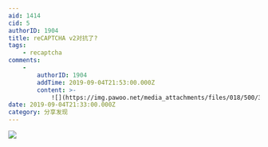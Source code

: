 ```yaml
---
aid: 1414
cid: 5
authorID: 1904
title: reCAPTCHA v2对抗了?
tags:
    - recaptcha
comments:
    -
        authorID: 1904
        addTime: 2019-09-04T21:53:00.000Z
        content: >-
            ![](https://img.pawoo.net/media_attachments/files/018/500/324/original/ffd233a190271716.png)
date: 2019-09-04T21:33:00.000Z
category: 分享发现
---
```


![](https://img.pawoo.net/media_attachments/files/018/499/489/original/0bbd58823080d960.png)
